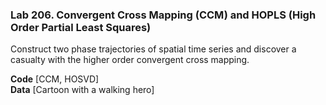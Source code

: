 ### Lab 206. Convergent Cross Mapping (CCM) and HOPLS (High Order Partial Least Squares)

Construct two phase trajectories of spatial time series and discover a casualty with the higher order convergent cross mapping.

**Code** [CCM, HOSVD]  
**Data** [Cartoon with a walking hero]